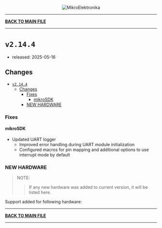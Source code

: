 <p align="center">
  <img src="http://www.mikroe.com/img/designs/beta/logo_small.png?raw=true" alt="MikroElektronika"/>
</p>

---

**[BACK TO MAIN FILE](../../changelog.md)**

---

# `v2.14.4`

+ released: 2025-05-16

## Changes

+ [`v2.14.4`](#v2144)
  + [Changes](#changes)
    + [Fixes](#fixes)
      + [mikroSDK](#mikrosdk)
    + [NEW HARDWARE](#new-hardware)

### Fixes

#### mikroSDK

+ Updated UART logger
  + Improved error handling during UART module initialization
  + Configured macros for pin mapping and additional options to use interrupt mode by default

### NEW HARDWARE

> NOTE:
>> If any new hardware was added to current version, it will be listed here.

Support added for following hardware:

---

**[BACK TO MAIN FILE](../../changelog.md)**

---
